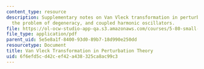 ```yaml
---
content_type: resource
description: Supplementary notes on Van Vleck transformation in perturbation theory,
  the problem of degeneracy, and coupled harmonic oscillators.
file: https://ol-ocw-studio-app-qa.s3.amazonaws.com/courses/5-80-small-molecule-spectroscopy-and-dynamics-fall-2008/6f6efd5cd42cef42a438325ca8ac99c3_vanvleck_1982.pdf
file_type: application/pdf
parent_uid: 5e5e8a1f-8400-93d0-89b7-18d990e250dd
resourcetype: Document
title: Van Vleck Transformation in Perturbation Theory
uid: 6f6efd5c-d42c-ef42-a438-325ca8ac99c3
---
```

